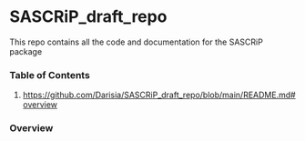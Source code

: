 # SASCRiP_draft_repo
This repo contains all the code and documentation for the SASCRiP package

### Table of Contents
1. <https://github.com/Darisia/SASCRiP_draft_repo/blob/main/README.md#overview>


### Overview
